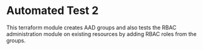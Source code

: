 # Automated Test 2

This terraform module creates AAD groups and also tests the RBAC administration module on existing resources by adding RBAC roles from the groups.  

